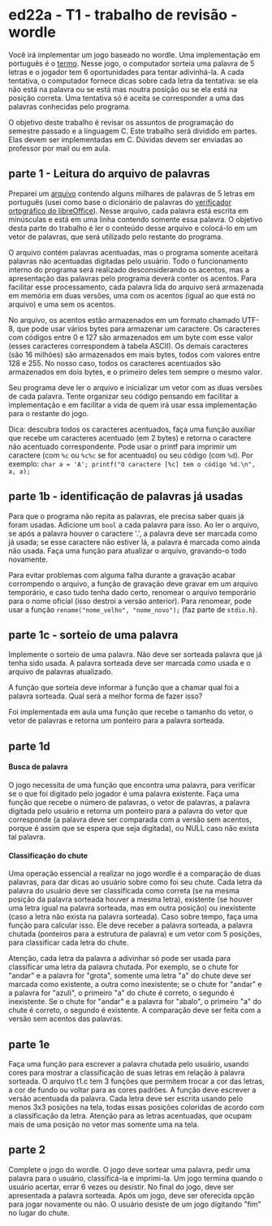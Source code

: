 # ed22a - T1 - trabalho de revisão - wordle

Você irá implementar um jogo baseado no wordle. Uma implementação em português é o [termo](https://term.ooo/).
Nesse jogo, o computador sorteia uma palavra de 5 letras e o jogador tem 6 oportunidades para tentar adivinhá-la.
A cada tentativa, o computador fornece dicas sobre cada letra da tentativa: se ela não está na palavra ou se está mas noutra posição ou se ela está na posição correta.
Uma tentativa só é aceita se corresponder a uma das palavras conhecidas pelo programa.

O objetivo deste trabalho é revisar os assuntos de programação do semestre passado e a linguagem C.
Este trabalho será dividido em partes. Elas devem ser implementadas em C. Dúvidas devem ser enviadas ao professor por mail ou em aula.

## parte 1 - Leitura do arquivo de palavras

Preparei um [arquivo](https://github.com/BenhurUFSM/ed22a/blob/main/Trabalhos/palavras-de-5-letras) contendo alguns milhares de palavras de 5 letras em português (usei como base o dicionário de palavras do [verificador ortográfico do libreOffice](https://pt-br.libreoffice.org/projetos/vero/)).
Nesse arquivo, cada palavra está escrita em minúsculas e está em uma linha contendo somente essa palavra.
O objetivo desta parte do trabalho é ler o conteúdo desse arquivo e colocá-lo em um vetor de palavras, que será utilizado pelo restante do programa.

O arquivo contém palavras acentuadas, mas o programa somente aceitará palavras não acentuadas digitadas pelo usuário.
Todo o funcionamento interno do programa será realizado desconsiderando os acentos, mas a apresentação das palavras pelo programa deverá conter os acentos.
Para facilitar esse processamento, cada palavra lida do arquivo será armazenada em memória em duas versões, uma com os acentos (igual ao que está no arquivo) e uma sem os acentos.

No arquivo, os acentos estão armazenados em um formato chamado UTF-8, que pode usar vários bytes para armazenar um caractere.
Os caracteres com códigos entre 0 e 127 são armazenados em um byte com esse valor (esses caracteres correspondem à tabela ASCII).
Os demais caracteres (são 16 milhões) são armazenados em mais bytes, todos com valores entre 128 e 255. No nosso caso, todos os caracteres
acentuados são armazenados em dois bytes, e o primeiro deles tem sempre o mesmo valor.

Seu programa deve ler o arquivo e inicializar um vetor com as duas versões de cada palavra.
Tente organizar seu código pensando em facilitar a implementação e em facilitar a vida de quem irá usar essa implementação para o restante do jogo.

Dica: descubra todos os caracteres acentuados, faça uma função auxiliar que recebe um caracteres acentuado (em 2 bytes) e retorna o caractere não acentuado correspondente. Pode usar o printf para imprimir um caractere (com `%c` ou `%c%c` se for acentuado) ou seu código (com `%d`).
Por exemplo: `char a = 'A'; printf("O caractere [%c] tem o código %d.\n", a, a);`

<!--
Defina um tipo de dados (usando `typedef`) chamado `palavra`, que é um registro (`struct`) contendo dois vetores de bytes `unsigned char`: o primeiro com 10 bytes para armazenar a palavra com acentos (no pior dos casos, as 5 letras da palavra são acentuadas, ocupando 2 bytes cada); o segundo com 5 bytes para armazenar a versão da palavra sem acentos. Esses vetores não serão usados como strings, eles não necessariamente serão terminados pelo caractere 0.

Faça uma função que recebe um arquivo já aberto (um `FILE *`) e um ponteiro para uma palavra e preenche a primeira versão dessa palavra com a palavra lida e a segunda com a versão sem acentos. Use uma função para calcular essa segunda versão da palavra.
-->

## parte 1b - identificação de palavras já usadas

Para que o programa não repita as palavras, ele precisa saber quais já foram usadas.
Adicione um `bool` a cada palavra para isso.
Ao ler o arquivo, se após a palavra houver o caractere '.', a palavra deve ser marcada como já usada; se esse caractere não estiver lá, a palavra é marcada como ainda não usada.
Faça uma função para atualizar o arquivo, gravando-o todo novamente.

Para evitar problemas com alguma falha durante a gravação acabar corrompendo o arquivo, a função de gravação deve gravar em um arquivo temporário, e caso tudo tenha dado certo, renomear o arquivo temporário para o nome oficial (isso destroi a versão anterior).
Para renomear, pode usar a função `rename("nome_velho", "nome_novo");` (faz parte de `stdio.h`).

## parte 1c - sorteio de uma palavra

Implemente o sorteio de uma palavra.
Não deve ser sorteada palavra que já tenha sido usada.
A palavra sorteada deve ser marcada como usada e o arquivo de palavras atualizado.

A função que sorteia deve informar à função que a chamar qual foi a palavra sorteada. Qual será a melhor forma de fazer isso?

Foi implementada em aula uma função que recebe o tamanho do vetor, o vetor de palavras e retorna um ponteiro para a palavra sorteada.

## parte 1d

#### Busca de palavra

O jogo necessita de uma função que encontra uma palavra, para verificar se o que foi digitado pelo jogador é uma palavra existente.
Faça uma função que recebe o número de palavras, o vetor de palavras, a palavra digitada pelo usuário e retorna um ponteiro para a palavra do vetor que corresponde (a palavra deve ser comparada com a versão sem acentos, porque é assim que se espera que seja digitada), ou NULL caso não exista tal palavra.

#### Classificação do chute

Uma operação essencial a realizar no jogo wordle é a comparação de duas palavras, para dar dicas ao usuário sobre como foi seu chute.
Cada letra da palavra do usuário deve ser classificada como correta (se na mesma posição da palavra sorteada houver a mesma letra), existente (se houver uma letra igual na palavra sorteada, mas em outra posição) ou inexistente (caso a letra não exista na palavra sorteada).
Caso sobre tempo, faça uma função para calcular isso. Ele deve receber a palavra sorteada, a palavra chutada (ponteiros para a estrutura de palavra) e um vetor com 5 posições, para classificar cada letra do chute.

Atenção, cada letra da palavra a adivinhar só pode ser usada para classificar uma letra da palavra chutada. 
Por exemplo, se o chute for "andar" e a palavra for "grota", somente uma letra "a" do chute deve ser marcada como existente, a outra como inexistente; se o chute for "andar" e a palavra for "azuli", o primeiro "a" do chute é correto, o segundo é inexistente. Se o chute for "andar" e a palavra for "abalo", o primeiro "a" do chute é correto, o segundo é existente.
A comparação deve ser feita com a versão sem acentos das palavras.

## parte 1e

Faça uma função para escrever a palavra chutada pelo usuário, usando cores para mostrar a classificação de suas letras em relação à palavra sorteada.
O arquivo t1.c tem 3 funções que permitem trocar a cor das letras, a cor de fundo ou voltar para as cores padrões.
A função deve escrever a versão acentuada da palavra.
Cada letra deve ser escrita usando pelo menos 3x3 posições na tela, todas essas posições coloridas de acordo com a classificação da letra.
Atenção para as letras acentuadas, que ocupam mais de uma posição no vetor mas somente uma na tela.

## parte 2

Complete o jogo do wordle.
O jogo deve sortear uma palavra, pedir uma palavra para o usuário, classificá-la e imprimi-la.
Um jogo termina quando o usuário acertar, errar 6 vezes ou desistir.
No final do jogo, deve ser apresentada a palavra sorteada.
Após um jogo, deve ser oferecida opção para jogar novamente ou não.
O usuário desiste de um jogo digitando "fim" no lugar do chute.
